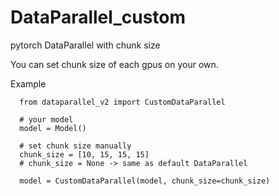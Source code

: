 # DataParallel_custom

pytorch DataParallel with chunk size

You can set chunk size of each gpus on your own.

  Example
  
```
  from dataparallel_v2 import CustomDataParallel
  
  # your model
  model = Model()

  # set chunk size manually
  chunk_size = [10, 15, 15, 15]
  # chunk_size = None -> same as default DataParallel
  
  model = CustomDataParallel(model, chunk_size=chunk_size)
```
